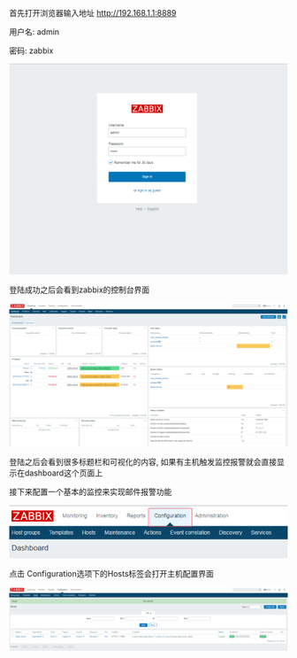 首先打开浏览器输入地址 http://192.168.1.1:8889

用户名: admin

密码: zabbix

![zabbix](pic/zabbix01.png)

登陆成功之后会看到zabbix的控制台界面

![zabbix](pic/zabbix02.png)

登陆之后会看到很多标题栏和可视化的内容, 如果有主机触发监控报警就会直接显示在dashboard这个页面上

接下来配置一个基本的监控来实现邮件报警功能

![zabbix](pic/zabbix03.png)

点击 Configuration选项下的Hosts标签会打开主机配置界面

![zabbix](pic/zabbix04.png)
